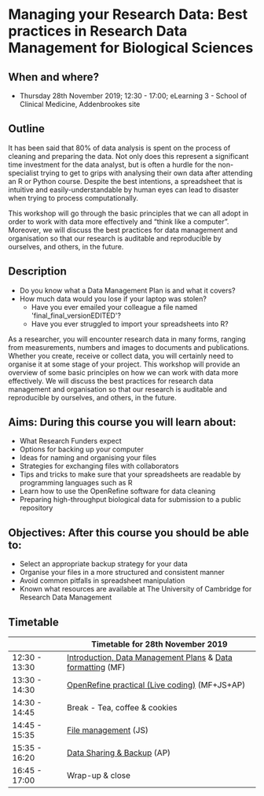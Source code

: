 # Managing your Research Data: Best practices in Research Data Management for Biological Sciences

## When and where?

- Thursday 28th November 2019; 12:30 - 17:00; eLearning 3 - School of Clinical Medicine, Addenbrookes site

## Outline

It has been said that 80% of data analysis is spent on the process of cleaning and preparing the data. Not only does this represent a significant time investment for the data analyst, but is often a hurdle for the non-specialist trying to get to grips with analysing their own data after attending an R or Python course. Despite the best intentions, a spreadsheet that is intuitive and easily-understandable by human eyes can lead to disaster when trying to process computationally.

This workshop will go through the basic principles that we can all adopt in order to work with data more effectively and “think like a computer”. Moreover, we will discuss the best practices for data management and organisation so that our research is auditable and reproducible by ourselves, and others, in the future.

## Description

- Do you know what a Data Management Plan is and what it covers?
- How much data would you lose if your laptop was stolen?
  - Have you ever emailed your colleague a file named 'final_final_versionEDITED'?
  - Have you ever struggled to import your spreadsheets into R?

As a researcher, you will encounter research data in many forms, ranging from measurements, numbers and images to documents and publications. Whether you create, receive or collect data, you will certainly need to organise it at some stage of your project. This workshop will provide an overview of some basic principles on how we can work with data more effectively. We will discuss the best practices for research data management and organisation so that our research is auditable and reproducible by ourselves, and others, in the future.

## Aims: During this course you will learn about:

- What Research Funders expect
- Options for backing up your computer
- Ideas for naming and organising your files
- Strategies for exchanging files with collaborators
- Tips and tricks to make sure that your spreadsheets are readable by programming languages such as R
- Learn how to use the OpenRefine software for data cleaning
- Preparing high-throughput biological data for submission to a public repository

## Objectives: After this course you should be able to:

- Select an appropriate backup strategy for your data
- Organise your files in a more structured and consistent manner
- Avoid common pitfalls in spreadsheet manipulation
- Known what resources are available at The University of Cambridge for Research Data Management

## Timetable

|   | Timetable for 28th November 2019  |
|---|---|
|  12:30 - 13:30 |  [Introduction, Data Management Plans](data_management.pdf) & [Data formatting](data_formatting.pdf) (MF)  |
|  13:30 - 14:30 |  [OpenRefine practical (Live coding)](refine_demo.pdf) (MF+JS+AP) |
|  14:30 - 14:45 |  Break - Tea, coffee & cookies |
|  14:45 - 15:35 |  [File management](file_management.pdf) (JS)  |
|  15:35 - 16:20 |  [Data Sharing & Backup](data_sharing_backup.pdf) (AP) |
|  16:45 - 17:00 |  Wrap-up & close |
